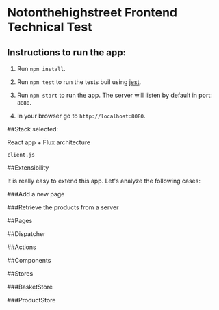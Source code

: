 # Notonthehighstreet Frontend Technical Test

## Instructions to run the app:

1. Run `npm install`.

2. Run `npm test` to run the tests buil using [jest](https://facebook.github.io/jest/).

3. Run `npm start` to run the app. The server will listen by default in port: `8080`.

4. In your browser go to `http://localhost:8080`.

##Stack selected:

React app + Flux architecture

`client.js`

##Extensibility

It is really easy to extend this app. Let's analyze the following cases:

###Add a new page

###Retrieve the products from a server

##Pages

##Dispatcher

##Actions

##Components

##Stores

###BasketStore


###ProductStore